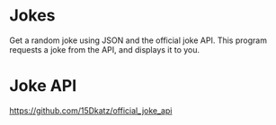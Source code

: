 # Jokes
Get a random joke using JSON and the official joke API. This program requests a joke from the API, and displays it to you.

# Joke API
https://github.com/15Dkatz/official_joke_api

